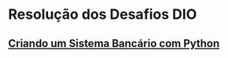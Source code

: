 # Resolução dos Desafios DIO

## [Criando um Sistema Bancário com Python](https://github.com/blinhares/dio_python_ai_backend_developer/blob/main/DominandosPythoneSuasEstruturas/desafio_sistema_bancario.py)

